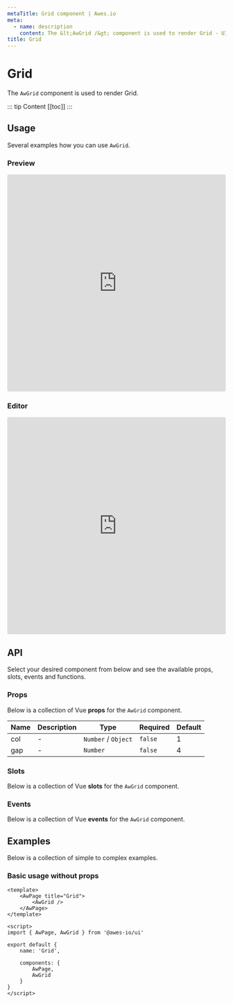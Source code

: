 ```yaml
---
metaTitle: Grid сomponent | Awes.io
meta:
  - name: description
    content: The &lt;AwGrid /&gt; component is used to render Grid - UI Vue component for Awes.io.
title: Grid
---
```

# Grid

The `AwGrid` component is used to render Grid.

::: tip Content
[[toc]]
:::

## Usage
Several examples how you can use `AwGrid`.

### Preview
<iframe
     src='https://codesandbox.io/embed/github/awes-io/client/tree/master/examples/basic-ui?autoresize=1&fontsize=14&hidenavigation=1&initialpath=%2Faw-grid&module=%2Fpages%2Faw-grid.vue&theme=dark&view=preview'
     style='width:100%; height:500px; border:0; border-radius: 4px; overflow:hidden;'
     title='basic-ui'
     allow='geolocation; microphone; camera; midi; vr; accelerometer; gyroscope; payment; ambient-light-sensor; encrypted-media; usb'
     sandbox='allow-modals allow-forms allow-popups allow-scripts allow-same-origin'
   ></iframe>

### Editor
<iframe
     src='https://codesandbox.io/embed/github/awes-io/client/tree/master/examples/basic-ui?autoresize=1&fontsize=14&hidenavigation=1&initialpath=%2Faw-grid&module=%2Fpages%2Faw-grid.vue&theme=dark&view=editor'
     style='width:100%; height:500px; border:0; border-radius: 4px; overflow:hidden;'
     title='basic-ui'
     allow='geolocation; microphone; camera; midi; vr; accelerometer; gyroscope; payment; ambient-light-sensor; encrypted-media; usb'
     sandbox='allow-modals allow-forms allow-popups allow-scripts allow-same-origin'
   ></iframe>

## API
Select your desired component from below and see the available props, slots, events and functions.

### Props
Below is a collection of Vue **props** for the `AwGrid` component.
<!-- @vuese:AwGrid:props:start -->
|Name|Description|Type|Required|Default|
|---|---|---|---|---|
|col|-|`Number` /  `Object`|`false`|1|
|gap|-|`Number`|`false`|4|

<!-- @vuese:AwGrid:props:end -->





### Slots
Below is a collection of Vue **slots** for the `AwGrid` component.
<!-- @vuese:AwGrid:slots:start -->

<!-- @vuese:AwGrid:slots:end -->

### Events
Below is a collection of Vue **events** for the `AwGrid` component.
<!-- @vuese:AwGrid:events:start -->

<!-- @vuese:AwGrid:events:end -->
## Examples
Below is a collection of simple to complex examples.

### Basic usage without props
```vue
<template>
    <AwPage title="Grid">
        <AwGrid />
    </AwPage>
</template>

<script>
import { AwPage, AwGrid } from '@awes-io/ui'

export default {
    name: 'Grid',

    components: {
        AwPage,
        AwGrid
    }
}
</script>

```

